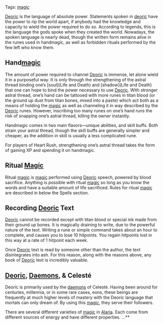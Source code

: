 Tags: [magic](Magic)

[Deoric](Deoric) is the language of absolute power. Statements spoken in [deoric](Deoric) have the power to rip the world apart, if anybody had the knowledge and capacity to wield the power required to do so. According to legends, this is the language the gods spoke when they created the world. Nowadays, the spoken language is nearly dead, though the written form remains alive in the runes used in handmagic, as well as forbidden rituals performed by the few left who know them. 

## Hand[magic](Magic)

The amount of power required to channel [Deoric](Deoric) is immense, let alone wield it in a purposeful way. It is only through the strengthening of the astral thread binding one’s [soul](Life and Death) and [shadow](Life and Death) that one can hope to bind the power necessary to use [Deoric](Deoric). With stronger astral thread, one’s hand can be tattooed with more runes in titan blood (or the ground up dust from titan bones, mixed into a paste) which act both as a means of holding the [magic](Magic) as well as channeling it in way described by the [Deoric](Deoric) runes. However, inscribing too many runes on one’s hand runs the risk of snapping one’s astral thread, killing the owner instantly. 

Handmagic comes in two main flavors—unique abilities, and skill buffs. Both strain your astral thread, though the skill buffs are generally simpler and cheaper, as the addition in skill is usually a less complicated rune. 

For players of Heart Rush, strengthening one’s astral thread takes the form of gaining XP and spending it on handmagic. 

## Ritual [Magic](Magic)

Ritual [magic](Magic) is [magic](Magic) performed using [Deoric](Deoric) speech, powered by blood sacrifice. Anything is possible with ritual [magic](Magic) so long as you know the words and have a suitable amount of life sacrificed. Rules for ritual [magic](Magic) are described in below the Spells section.

## Recording [Deoric](Deoric) Text

[Deoric](Deoric) cannot be recorded except with titan blood or special ink made from their ground up bones. It is magically draining to write, due to the powerful nature of the text. Writing a rune or simple command takes about an hour to complete, and causes you to lose 10 hitpoints. You regain hitpoints lost in this way at a rate of 1 hitpoint each week. 

Once [Deoric](Deoric) text is read by someone other than the author, the text disintegrates into ash. For this reason, along with the reasons above, any book of [Deoric](Deoric) text is incredibly valuable. 

## [Deoric](Deoric), [Daemons](Daemons), & Celesté

Deoric is primarily used by the [daemons](Daemons) of Celesté. Having been around for centuries, millennia, or in some rare cases, eons, these beings are frequently at much higher levels of mastery with the Deoric language that mortals can only dream of. By using this [magic](Magic), they serve their followers.

There are several different varieties of [magic](Magic) in [Alaria](Alaria). Each come from different sources of energy and have different properties. …**
